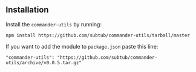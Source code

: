 ## Installation

Install the `commander-utils` by running:

    npm install https://github.com/subtub/commander-utils/tarball/master

If you want to add the module to `package.json` paste this line:

    "commander-utils": "https://github.com/subtub/commander-utils/archive/v0.0.5.tar.gz"
